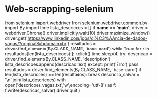 # Web-scrapping-selenium
from selenium import webdriver
from selenium.webdriver.common.by import By
import time
lista_descricoes = []
if __name__ == '__main__':
    driver = webdriver.Chrome()
    driver.implicitly_wait(10)
    driver.maximize_window()
    driver.get('https://www.linkedin.com/jobs/ci%C3%AAncia-de-dados-vagas/?originalSubdomain=br')
    resultados = driver.find_elements(By.CLASS_NAME, 'base-card')
    while True:
        for r in resultados[len(lista_descricoes):]:
            r.click()
            time.sleep(4)
            try:
                descricao = driver.find_element(By.CLASS_NAME, 'description')
                lista_descricoes.append(descricao.text)
            except:
                print('Erro')
                pass
        resultados = driver.find_elements(By.CLASS_NAME, 'base-card')
        if len(lista_descricoes) == len(resultados):
            break
    descricao_salvar = '\n'.join(lista_descricoes)
    with open('descricoes_vagas.txt','w',encoding='utf-8') as f:
        f.write(descricao_salvar)
    driver.quit()
